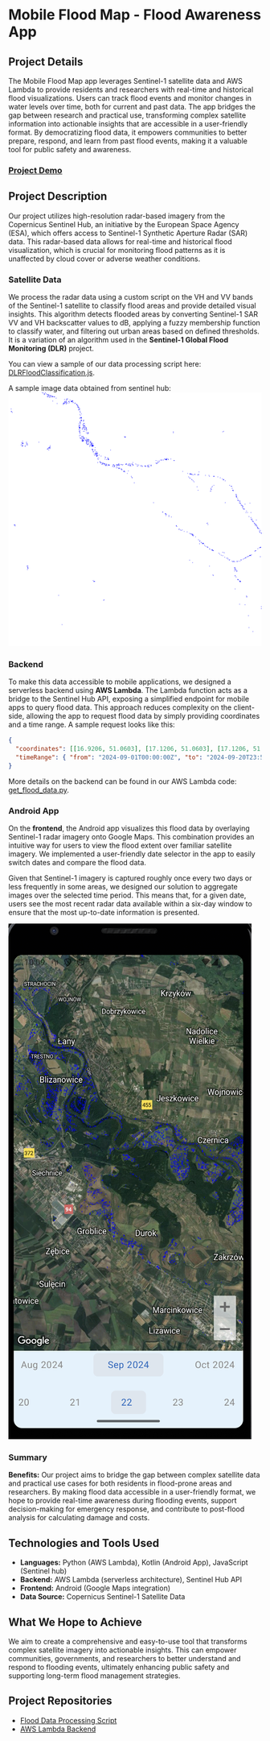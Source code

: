 # Mobile Flood Map - Flood Awareness App

## Project Details

The Mobile Flood Map app leverages Sentinel-1 satellite data and AWS Lambda to provide residents and researchers with real-time and historical flood visualizations. Users can track flood events and monitor changes in water levels over time, both for current and past data. The app bridges the gap between research and practical use, transforming complex satellite information into actionable insights that are accessible in a user-friendly format. By democratizing flood data, it empowers communities to better prepare, respond, and learn from past flood events, making it a valuable tool for public safety and awareness.

### [Project Demo](https://drive.google.com/file/d/1PDFRiaHI_K_GO54IyDqAQMOuC1EVPKgz/view?usp=drive_link)

## Project Description

Our project utilizes high-resolution radar-based imagery from the Copernicus Sentinel Hub, an initiative by the European Space Agency (ESA), which offers access to Sentinel-1 Synthetic Aperture Radar (SAR) data. This radar-based data allows for real-time and historical flood visualization, which is crucial for monitoring flood patterns as it is unaffected by cloud cover or adverse weather conditions.

### Satellite Data

We process the radar data using a custom script on the VH and VV bands of the Sentinel-1 satellite to classify flood areas and provide detailed visual insights. This algorithm detects flooded areas by converting Sentinel-1 SAR VV and VH backscatter values to dB, applying a fuzzy membership function to classify water, and filtering out urban areas based on defined thresholds. It is a variation of an algorithm used in the **Sentinel-1 Global Flood Monitoring (DLR)** project.

You can view a sample of our data processing script here: [DLRFloodClassification.js](https://github.com/labwhisper/FloodViewAPI/blob/main/DLRFloodClassification.js).

A sample image data obtained from sentinel hub:
![Flood Map Sample](Sentinel-1_flood.png)


### Backend

To make this data accessible to mobile applications, we designed a serverless backend using **AWS Lambda**. The Lambda function acts as a bridge to the Sentinel Hub API, exposing a simplified endpoint for mobile apps to query flood data. This approach reduces complexity on the client-side, allowing the app to request flood data by simply providing coordinates and a time range. A sample request looks like this:

```json
{
  "coordinates": [[16.9206, 51.0603], [17.1206, 51.0603], [17.1206, 51.1603], [16.9206, 51.1603], [16.9206, 51.0603]],
  "timeRange": { "from": "2024-09-01T00:00:00Z", "to": "2024-09-20T23:59:59Z" }
}
```

More details on the backend can be found in our AWS Lambda code: [get_flood_data.py](https://github.com/labwhisper/FloodViewAPI/blob/main/get_flood_data.py).

### Android App

On the **frontend**, the Android app visualizes this flood data by overlaying Sentinel-1 radar imagery onto Google Maps. This combination provides an intuitive way for users to view the flood extent over familiar satellite imagery. We implemented a user-friendly date selector in the app to easily switch dates and compare the flood data.

Given that Sentinel-1 imagery is captured roughly once every two days or less frequently in some areas, we designed our solution to aggregate images over the selected time period. This means that, for a given date, users see the most recent radar data available within a six-day window to ensure that the most up-to-date information is presented.

![The App](AppScreenshot.png)

### Summary

**Benefits:** Our project aims to bridge the gap between complex satellite data and practical use cases for both residents in flood-prone areas and researchers. By making flood data accessible in a user-friendly format, we hope to provide real-time awareness during flooding events, support decision-making for emergency response, and contribute to post-flood analysis for calculating damage and costs.

## Technologies and Tools Used

- **Languages:** Python (AWS Lambda), Kotlin (Android App), JavaScript (Sentinel hub)
- **Backend:** AWS Lambda (serverless architecture), Sentinel Hub API
- **Frontend:** Android (Google Maps integration)
- **Data Source:** Copernicus Sentinel-1 Satellite Data

## What We Hope to Achieve

We aim to create a comprehensive and easy-to-use tool that transforms complex satellite imagery into actionable insights. This can empower communities, governments, and researchers to better understand and respond to flooding events, ultimately enhancing public safety and supporting long-term flood management strategies.

## Project Repositories

- [Flood Data Processing Script](https://github.com/labwhisper/FloodViewAPI/blob/main/DLRFloodClassification.js)
- [AWS Lambda Backend](https://github.com/labwhisper/FloodViewAPI/blob/main/get_flood_data.py)
